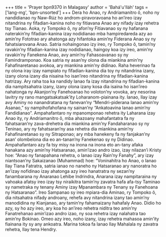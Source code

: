 +++
title = 'Prayer bpn9370 in Malagasy'
author = 'Bahá'u'lláh'
tags = ['lang-mg', 'bpn-unsorted']
+++
Dera ho Anao, ry Andriamanitro ô, noho ny nandidianao ny Naw-Rúz ho androm-piravoravoana ho an’ireo izay nitandrina ny fifadian-kanina noho ny fitiavana Anao ary nifady izay rehetra tsy Tianao. Aoka, ry Tompoko ô, ny afon’ny Fitiavanao sy ny hafanana naterakin’ny fifadian-kanina izay nodidianao mba hampiredareda azy ao amin’ny Fototrao ary ahatonga azy hifantoka amin’ny Fiderana Anao sy ny fahatsiarovana Anao.
Satria nohaingonao izy ireo, ry Tompoko ô, tamin’ny ravakin’ny fifadian-kanina izay nodidianao, haingoy koa izy ireo, amin’ny ravakin’ny Fanekena Anao, avy amin’ny Fahasoavanao sy ny Famindramponao. Koa satria ny asan’ny olona dia miankina amin’ny Fahafinaretanao avokoa, ary miankina amin’ny didinao. Raha heverinao fa ny olona iray izay nampiato ny fifadian-kanina dia toy ny nitandrina izany, izany olona izany dia nisaina ho isan’ireo nitandrina ny fifadian-kanina hatrizay. Ary raha toa ka nandidy Ianao fa izay nitandrina ny fifadian-kanina dia nampitsahatra izany, izany olona izany kosa dia isaina ho isan’ireo nahatonga ny Akanjon’ny Fanehoanao ho voloton’ny vovoka, ary nesorina lavitry ny rano mangatsakatsak’ity Loharanom-piainana ity.
Ianao, Ilay izay avy Aminy no nanandratana ny fanevan’ny “Mendri-piderana Ianao amin’ny Asanao,” sy nampihofahofana ny sainan’ny “Ankatoavina Ianao amin’ny Fandidianao”.
Ampahafantaro ny mpanomponao rehetra ity Laharana izay Anao ity, ry Andriamanitro ô, mba ahazoany mahafantatra fa ny fahatsaran’ny zava-drehetra dia miankina amin’ny Fandaharanao sy ny Teninao, ary ny fahatsaran’ny asa rehetra dia miankina amin’ny Fahafinaretanao sy ny Sitraponao; ary mba hanekeny fa ny fanjakan’ny asan’ olombelona dia eo an-tanan’ny Fanekenao sy ny Didinao. Ampahafantaro azy fa tsy misy na inona na inona eto an-tany afaka hanakana azy amin’ny Hatsaranao, amin’izao andro izao, izay nilazan’i Kristy hoe: “Anao ny fanapahana rehetra, o Ianao izay Rain’ny Fanahy”, ary izay niantsoan’ny Sakaizanao (Muhammad) hoe: “Voninahitra ho Anao, o Ianao Ilay Tiana Fatratra, satria ianao no naneho ny Hatsaranao ary nanoratra ho an’izay nofidinao izay ahatonga azy ireo hanatratra ny sezan’ny fanambarana ny Anaranao Lehibe Indrindra, Anarana izay nampitaraina ny vahoaka afatsy ireo izay tsy niraikitra tamin’ny zavatra hafa afa-tsy Taminao sy nametraka ny tenany Aminy izay Mpanambara ny Tenany sy Fanehoana ny Hatsaranao”.
Ireo Sampanao sy ireo mpiara-dia Aminao, ry Tompoko ô, dia nitsahatra nifady androany, rehefa avy nitandrina izany tao amin’ny manodidina ny Kianjanao,  ary tamin’ny fahamaizany hahafaly Anao. Didio ho azy, sy ho azy ireo, ary koa ho an’ireo rehetra niditra teo amin’ny Fanatrehanao amin’izao andro izao, ny soa rehetra izay nalahatra tao amin’ny Bokinao. Omeo azy ireo, noho izany, izay rehetra mahasoa amin’ity fiainana ity sy any ankoatra.
Marina tokoa fa Ianao Ilay Mahalala ny zavatra rehetra, Ilay tena Hendry.
